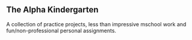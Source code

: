 ## The Alpha Kindergarten  

A collection of practice projects, less than impressive mschool work and fun/non-professional personal assignments. 
